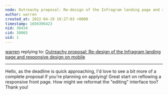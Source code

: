 ```yaml
---
node: Outreachy proposal: Re-design of the Infragram landing page and responsive design on mobile 
author: warren
created_at: 2022-04-19 19:27:03 +0000
timestamp: 1650396423
nid: 30434
cid: 30065
uid: 1
---
```




[warren](../profile/warren) replying to: [Outreachy proposal: Re-design of the Infragram landing page and responsive design on mobile ](../notes/S_mboyi/04-16-2022/outreachy-proposal-re-design-of-the-infragram-landing-page-and-responsive-design-on-mobile)

----
Hello, as the deadline is quick approaching, I'd love to see a bit more of a complete proposal if you're planning on applying! Great start on reflowing a responsive front page. How might we reformat the "editing" interface too? Thank you!